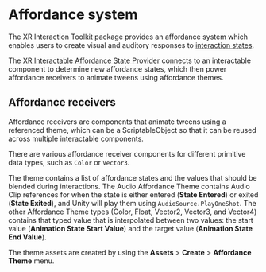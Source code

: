 # Affordance system

The XR Interaction Toolkit package provides an affordance system which enables users to create visual and auditory responses to [interaction states](architecture.md#states).

The [XR Interactable Affordance State Provider](xr-interactable-affordance-state-provider.md) connects to an interactable component to determine new affordance states, which then power affordance receivers to animate tweens using affordance themes.

## Affordance receivers

Affordance receivers are components that animate tweens using a referenced theme, which can be a ScriptableObject so that it can be reused across multiple interactable components.

There are various affordance receiver components for different primitive data types, such as `Color` or `Vector3`.

The theme contains a list of affordance states and the values that should be blended during interactions. The Audio Affordance Theme contains Audio Clip references for when the state is either entered (**State Entered**) or exited (**State Exited**), and Unity will play them using `AudioSource.PlayOneShot`. The other Affordance Theme types (Color, Float, Vector2, Vector3, and Vector4) contains that typed value that is interpolated between two values: the start value (**Animation State Start Value**) and the target value (**Animation State End Value**).

The theme assets are created by using the **Assets** &gt; **Create** &gt; **Affordance Theme** menu.
